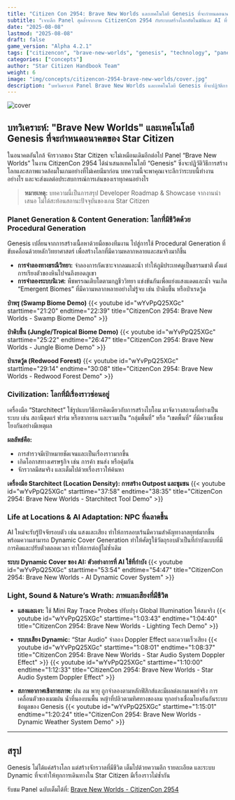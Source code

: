 ```yaml
---
title: "Citizen Con 2954: Brave New Worlds และเทคโนโลยี Genesis ที่จะกำหนดอนาคตของ Star Citizen"
subtitle: "เจาะลึก Panel สุดล้ำจากงาน CitizenCon 2954 กับระบบสร้างโลกอัตโนมัติและ AI ที่จะเปลี่ยนประสบการณ์ในจักรวาล Star Citizen"
date: "2025-08-08"
lastmod: "2025-08-08"
draft: false
game_version: "Alpha 4.2.1"
tags: ["citizencon", "brave-new-worlds", "genesis", "technology", "panel", "procedural-generation"]
categories: ["concepts"]
author: "Star Citizen Handbook Team"
weight: 6
image: "img/concepts/citizencon-2954-brave-new-worlds/cover.jpg"
description: "บทวิเคราะห์ Panel Brave New Worlds และเทคโนโลยี Genesis ที่จะปฏิวัติการสร้างโลกและระบบ AI ใน Star Citizen จากงาน CitizenCon 2954"
---
```


![cover](../../img/concepts/citizencon-2954-brave-new-worlds/cover.jpg)

## บทวิเคราะห์: "Brave New Worlds" และเทคโนโลยี Genesis ที่จะกำหนดอนาคตของ Star Citizen

ในอนาคตอันใกล้ จักรวาลของ Star Citizen จะไม่เหมือนเดิมอีกต่อไป Panel “Brave New Worlds” ในงาน CitizenCon 2954 ได้นำเสนอเทคโนโลยี “Genesis” ซึ่งจะปฏิวัติวิธีการสร้างโลกและสภาพแวดล้อมในเกมอย่างที่ไม่เคยมีมาก่อน บทความนี้จะพาคุณเจาะลึกว่าระบบนี้ทำงานอย่างไร และจะส่งผลต่อประสบการณ์การเล่นของเราทุกคนอย่างไร

> **หมายเหตุ:** บทความนี้เป็นการสรุป Developer Roadmap & Showcase จากงานนำเสนอ ไม่ได้สะท้อนสถานะปัจจุบันของเกม Star Citizen

### Planet Generation & Content Generation: โลกที่มีชีวิตด้วย Procedural Generation

Genesis เปลี่ยนจากการสร้างเนื้อหาด้วยมือของทีมงาน ไปสู่การใช้ Procedural Generation ที่ขับเคลื่อนด้วยหลักวิทยาศาสตร์ เพื่อสร้างโลกที่มีความหลากหลายและสมจริงมากึขึ้น

- **การจำลองทางธรณีวิทยา:** จำลองการกัดเซาะจากลมและน้ำ ทำให้ภูมิประเทศดูเป็นธรรมชาติ ตั้งแต่การเรียงตัวของหินไปจนถึงยอดภูเขา
- **การจำลองระบบนิเวศ:** พืชพรรณเติบโตตามกฎชีววิทยา แข่งขันกันเพื่อแย่งแสงแดดและน้ำ จนเกิด “Emergent Biomes” ที่มีความหลากหลายอย่างไม่รู้จบ เช่น ป่าดิบชื้น หรือป่าเรดวู้ด

**ป่าพรุ (Swamp Biome Demo)**
{{< youtube id="wYvPpQ25XGc" starttime="21:20" endtime="22:39" title="CitizenCon 2954: Brave New Worlds - Swamp Biome Demo" >}}

**ป่าดิบชื้น (Jungle/Tropical Biome Demo)**
{{< youtube id="wYvPpQ25XGc" starttime="25:22" endtime="26:47" title="CitizenCon 2954: Brave New Worlds - Jungle Biome Demo" >}}

**ป่าเรดวู้ด (Redwood Forest)**
{{< youtube id="wYvPpQ25XGc" starttime="29:14" endtime="30:08" title="CitizenCon 2954: Brave New Worlds - Redwood Forest Demo" >}}

### Civilization: โลกที่มีเรื่องราวซ่อนอยู่

เครื่องมือ “Starchitect” ใช้รูปแบบวิธีการคิดเดียวกับการสร้างไบโอม มาจัดวางสถานที่อย่างเป็นระบบ เช่น สถานีขุดแร่ ฟาร์ม หรือซากยาน และรวมเป็น “กลุ่มพื้นที่” หรือ “เขตพื้นที่” ที่มีความเชื่อมโยงกันอย่างมีเหตุผล

**ผลลัพธ์คือ:**
- การสำรวจมีเป้าหมายชัดเจนและเป็นเรื่องราวมากขึ้น
- เกิดโอกาสทางเศรษฐกิจ เช่น การค้า ขนส่ง หรือคุ้มกัน
- จักรวาลมีสมจริง และเต็มไปด้วยเรื่องราวให้ค้นหา

**เครื่องมือ Starchitect (Location Density): การสร้าง Outpost และชุมชน**
{{< youtube id="wYvPpQ25XGc" starttime="37:58" endtime="38:35" title="CitizenCon 2954: Brave New Worlds - Starchitect Tool Demo" >}}

### Life at Locations & AI Adaptation: NPC ที่ฉลาดขึ้น

AI ใหม่จะรับรู้ปัจจัยรอบตัว เช่น แสงและเสียง ทำให้การลอบเร้นมีความสำคัญทางกลยุทธ์มากขึ้น พร้อมความสามารถ Dynamic Cover Generation ทำให้ศัตรูใช้วัตถุรอบตัวเป็นที่กำบังแบบที่มีการคิดและปรับตัวตลอดเวลา ทำให้การต่อสู้ไม่ซ้ำเดิม

**ระบบ Dynamic Cover ของ AI: ตัวอย่างการที่ AI ใช้ที่กำบัง**
{{< youtube id="wYvPpQ25XGc" starttime="53:54" endtime="54:47" title="CitizenCon 2954: Brave New Worlds - AI Dynamic Cover System" >}}

### Light, Sound & Nature’s Wrath: ภาพและเสียงที่มีชีวิต

- **แสงและเงา:** ใช้ Mini Ray Trace Probes ปรับปรุง Global Illumination ให้สมจริง
{{< youtube id="wYvPpQ25XGc" starttime="1:03:43" endtime="1:04:40" title="CitizenCon 2954: Brave New Worlds - Lighting Tech Demo" >}}

- **ระบบเสียง Dynamic:** “Star Audio” จำลอง Doppler Effect และความเร็วเสียง
{{< youtube id="wYvPpQ25XGc" starttime="1:08:01" endtime="1:08:37" title="CitizenCon 2954: Brave New Worlds - Star Audio System Doppler Effect" >}}
{{< youtube id="wYvPpQ25XGc" starttime="1:10:00" endtime="1:12:33" title="CitizenCon 2954: Brave New Worlds - Star Audio System Doppler Effect" >}}

- **สภาพอากาศเชิงกายภาพ:** ฝน ลม พายุ ถูกจำลองตามหลักฟิสิกส์และมีผลต่อเกมเพลย์จริง การเคลื่อนตัวของเมฆฝน น้ำที่นองบนพื้น หญ้าที่ปลิวตามทิศทางของลม ทุกอย่างเชื่อมโยงกันกันระบบข้อมูลของ Genesis
{{< youtube id="wYvPpQ25XGc" starttime="1:15:01" endtime="1:20:24" title="CitizenCon 2954: Brave New Worlds - Dynamic Weather System Demo" >}}

---

## สรุป

Genesis ไม่ได้แค่สร้างโลก แต่สร้างจักรวาลที่มีชีวิต เต็มไปด้วยความลึก รายละเอียด และระบบ Dynamic ที่จะทำให้ทุกการเดินทางใน Star Citizen มีเรื่องราวไม่ซ้ำกัน

รับชม Panel ฉบับเต็มได้ที่: [Brave New Worlds - CitizenCon 2954](https://youtu.be/wYvPpQ25XGc)
